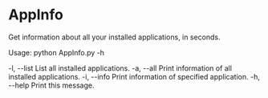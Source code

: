 # AppInfo
Get information about all your installed applications, in seconds.

 Usage: python AppInfo.py -h

 -l, --list   List all installed applications.
 -a, --all    Print information of all installed applications.
 -i, --info   Print information of specified application.
 -h, --help   Print this message.
